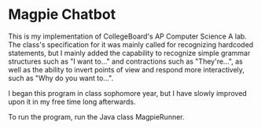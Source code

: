 # Magpie Chatbot

This is my implementation of CollegeBoard's AP Computer Science A lab. The class's specification for it was mainly called for recognizing hardcoded statements, but I mainly added the capability to recognize simple grammar structures such as "I want to..." and contractions such as "They're...", as well as the ability to invert points of view and respond more interactively, such as "Why do you want to...".

I began this program in class sophomore year, but I have slowly improved upon it in my free time long afterwards.

To run the program, run the Java class MagpieRunner.

